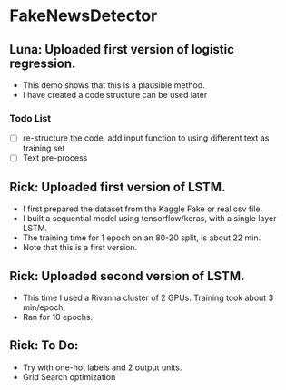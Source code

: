 # FakeNewsDetector

## Luna: Uploaded first version of logistic regression.
  - This demo shows that this is a plausible method. 
  - I have created a code structure can be used later
### Todo List
  - [ ] re-structure the code, add input function to using different text as training set
  - [ ] Text pre-process

## Rick: Uploaded first version of LSTM.
- I first prepared the dataset from the Kaggle Fake or real csv file.
- I built a sequential model using tensorflow/keras, with a single layer LSTM.
- The training time for 1 epoch on an 80-20 split, is about 22 min.
- Note that this is a first version.

## Rick: Uploaded second version of LSTM.
- This time I used a Rivanna cluster of 2 GPUs. Training took about 3 min/epoch.
- Ran for 10 epochs.
## Rick: To Do:
- Try with one-hot labels and 2 output units.
- Grid Search optimization
